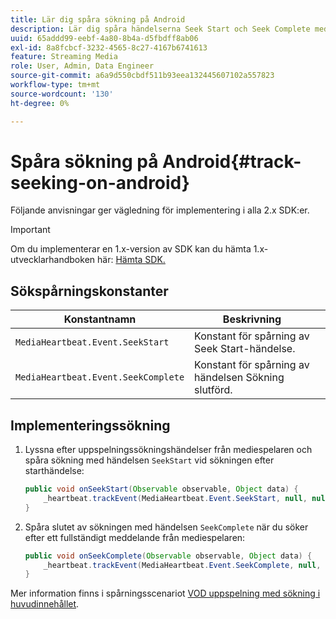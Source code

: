 ```yaml
---
title: Lär dig spåra sökning på Android
description: Lär dig spåra händelserna Seek Start och Seek Complete med Media SDK i Android.
uuid: 65addd99-eebf-4a80-8b4a-d5fbdff8ab06
exl-id: 8a8fcbcf-3232-4565-8c27-4167b6741613
feature: Streaming Media
role: User, Admin, Data Engineer
source-git-commit: a6a9d550cbdf511b93eea132445607102a557823
workflow-type: tm+mt
source-wordcount: '130'
ht-degree: 0%

---
```


# Spåra sökning på Android{#track-seeking-on-android}

Följande anvisningar ger vägledning för implementering i alla 2.x SDK:er.

>[!IMPORTANT]
>
>Om du implementerar en 1.x-version av SDK kan du hämta 1.x-utvecklarhandboken här: [Hämta SDK.](/help/getting-started/download-sdks.md)

## Sökspårningskonstanter

| Konstantnamn | Beskrivning     |
|---|---|
| `MediaHeartbeat.Event.SeekStart` | Konstant för spårning av Seek Start-händelse. |
| `MediaHeartbeat.Event.SeekComplete` | Konstant för spårning av händelsen Sökning slutförd. |

## Implementeringssökning

1. Lyssna efter uppspelningssökningshändelser från mediespelaren och spåra sökning med händelsen `SeekStart` vid sökningen efter starthändelse:

   ```java
   public void onSeekStart(Observable observable, Object data) {  
       _heartbeat.trackEvent(MediaHeartbeat.Event.SeekStart, null, null);
   }
   ```

1. Spåra slutet av sökningen med händelsen `SeekComplete` när du söker efter ett fullständigt meddelande från mediespelaren:

   ```java
   public void onSeekComplete(Observable observable, Object data) {  
       _heartbeat.trackEvent(MediaHeartbeat.Event.SeekComplete, null, null);
   }
   ```

Mer information finns i spårningsscenariot [VOD uppspelning med sökning i huvudinnehållet](/help/use-cases/tracking-scenarios/vod-seeking.md).
